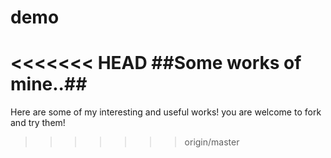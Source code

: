 # demo
<<<<<<< HEAD
##Some works of mine..##
=======
Here are some of my interesting and useful works! you are welcome to fork and try them!
>>>>>>> origin/master
